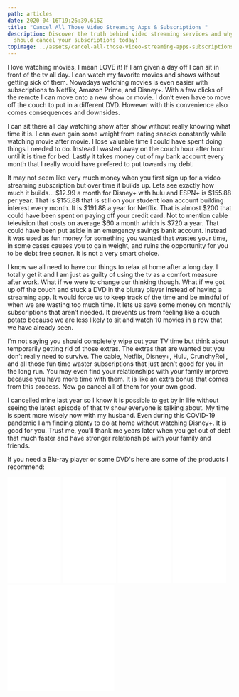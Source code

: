 ```yaml
---
path: articles
date: 2020-04-16T19:26:39.616Z
title: "Cancel All Those Video Streaming Apps & Subscriptions "
description: Discover the truth behind video streaming services and why you
  should cancel your subscriptions today!
topimage: ../assets/cancel-all-those-video-streaming-apps-subscriptions.png
---
```

<!--StartFragment-->

I love watching movies, I mean LOVE it! If I am given a day off I can sit in front of the tv all day. I can watch my favorite movies and shows without getting sick of them. Nowadays watching movies is even easier with subscriptions to Netflix, Amazon Prime, and Disney+. With a few clicks of the remote I can move onto a new show or movie. I don’t even have to move off the couch to put in a different DVD. However with this convenience also comes consequences and downsides.

I can sit there all day watching show after show without really knowing what time it is. I can even gain some weight from eating snacks constantly while watching movie after movie. I lose valuable time I could have spent doing things I needed to do. Instead I wasted away on the couch hour after hour until it is time for bed. Lastly it takes money out of my bank account every month that I really would have prefered to put towards my debt.

It may not seem like very much money when you first sign up for a video streaming subscription but over time it builds up. Lets see exactly how much it builds… $12.99 a month for Disney+ with hulu and ESPN+ is $155.88 per year. That is $155.88 that is still on your student loan account building interest every month. It is $191.88 a year for Netflix. That is almost $200 that could have been spent on paying off your credit card. Not to mention cable television that costs on average $60 a month which is $720 a year. That could have been put aside in an emergency savings bank account. Instead it was used as fun money for something you wanted that wastes your time, in some cases causes you to gain weight, and ruins the opportunity for you to be debt free sooner. It is not a very smart choice.

I know we all need to have our things to relax at home after a long day. I totally get it and I am just as guilty of using the tv as a comfort measure after work. What if we were to change our thinking though. What if we got up off the couch and stuck a DVD in the bluray player instead of having a streaming app. It would force us to keep track of the time and be mindful of when we are wasting too much time. It lets us save some money on monthly subscriptions that aren’t needed. It prevents us from feeling like a couch potato because we are less likely to sit and watch 10 movies in a row that we have already seen.

I’m not saying you should completely wipe out your TV time but think about temporarily getting rid of those extras. The extras that are wanted but you don’t really need to survive. The cable, Netflix, Disney+, Hulu, CrunchyRoll, and all those fun time waster subscriptions that just aren’t good for you in the long run. You may even find your relationships with your family improve because you have more time with them. It is like an extra bonus that comes from this process. Now go cancel all of them for your own good.

I cancelled mine last year so I know it is possible to get by in life without seeing the latest episode of that tv show everyone is talking about. My time is spent more wisely now with my husband. Even during this COVID-19 pandemic I am finding plenty to do at home without watching Disney+. It is good for you. Trust me, you’ll thank me years later when you get out of debt that much faster and have stronger relationships with your family and friends.

If you need a Blu-ray player or some DVD's here are some of the products I recommend: 

<iframe style="width:120px;height:240px;" marginwidth="0" marginheight="0" scrolling="no" frameborder="0" src="//ws-na.amazon-adsystem.com/widgets/q?ServiceVersion=20070822&OneJS=1&Operation=GetAdHtml&MarketPlace=US&source=ac&ref=tf_til&ad_type=product_link&tracking_id=brokebudget-20&marketplace=amazon&region=US&placement=B0848HG9ZT&asins=B0848HG9ZT&linkId=99f2e5c14294553a1c078288c45af7e5&show_border=true&link_opens_in_new_window=true&price_color=333333&title_color=0066c0&bg_color=ffffff">
    </iframe>

<iframe style="width:120px;height:240px;" marginwidth="0" marginheight="0" scrolling="no" frameborder="0" src="//ws-na.amazon-adsystem.com/widgets/q?ServiceVersion=20070822&OneJS=1&Operation=GetAdHtml&MarketPlace=US&source=ac&ref=tf_til&ad_type=product_link&tracking_id=brokebudget-20&marketplace=amazon&region=US&placement=B086PNWFMD&asins=B086PNWFMD&linkId=6011639320bd057d1eaaaf92267e1494&show_border=true&link_opens_in_new_window=true&price_color=333333&title_color=0066c0&bg_color=ffffff">
    </iframe>

<iframe style="width:120px;height:240px;" marginwidth="0" marginheight="0" scrolling="no" frameborder="0" src="//ws-na.amazon-adsystem.com/widgets/q?ServiceVersion=20070822&OneJS=1&Operation=GetAdHtml&MarketPlace=US&source=ac&ref=tf_til&ad_type=product_link&tracking_id=brokebudget-20&marketplace=amazon&region=US&placement=B071NHCKHT&asins=B071NHCKHT&linkId=a9f29a74642442a9f7289fa441801d6a&show_border=true&link_opens_in_new_window=true&price_color=333333&title_color=0066c0&bg_color=ffffff">
    </iframe>

<iframe style="width:120px;height:240px;" marginwidth="0" marginheight="0" scrolling="no" frameborder="0" src="//ws-na.amazon-adsystem.com/widgets/q?ServiceVersion=20070822&OneJS=1&Operation=GetAdHtml&MarketPlace=US&source=ac&ref=tf_til&ad_type=product_link&tracking_id=brokebudget-20&marketplace=amazon&region=US&placement=B07NN37WHT&asins=B07NN37WHT&linkId=6fcf49db40677734b42079f4b5d27d08&show_border=true&link_opens_in_new_window=true&price_color=333333&title_color=0066c0&bg_color=ffffff">
    </iframe><iframe style="width:120px;height:240px;" marginwidth="0" marginheight="0" scrolling="no" frameborder="0" src="//ws-na.amazon-adsystem.com/widgets/q?ServiceVersion=20070822&OneJS=1&Operation=GetAdHtml&MarketPlace=US&source=ac&ref=tf_til&ad_type=product_link&tracking_id=brokebudget-20&marketplace=amazon&region=US&placement=B07ZWBH99Z&asins=B07ZWBH99Z&linkId=a8457430552fc1d28cfc89152c28294c&show_border=true&link_opens_in_new_window=true&price_color=333333&title_color=0066c0&bg_color=ffffff">
    </iframe><iframe style="width:120px;height:240px;" marginwidth="0" marginheight="0" scrolling="no" frameborder="0" src="//ws-na.amazon-adsystem.com/widgets/q?ServiceVersion=20070822&OneJS=1&Operation=GetAdHtml&MarketPlace=US&source=ac&ref=tf_til&ad_type=product_link&tracking_id=brokebudget-20&marketplace=amazon&region=US&placement=B087KS68Q5&asins=B087KS68Q5&linkId=17f2157ed747da30c12eca4dda41f180&show_border=true&link_opens_in_new_window=true&price_color=333333&title_color=0066c0&bg_color=ffffff">
    </iframe>

<!--EndFragment-->